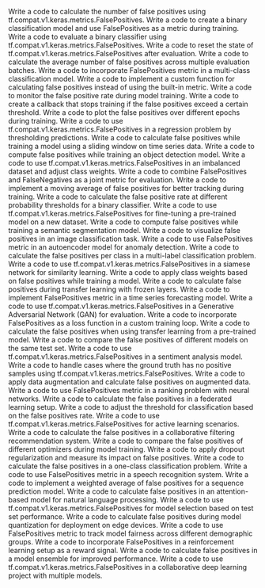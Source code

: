 Write a code to calculate the number of false positives using tf.compat.v1.keras.metrics.FalsePositives.
Write a code to create a binary classification model and use FalsePositives as a metric during training.
Write a code to evaluate a binary classifier using tf.compat.v1.keras.metrics.FalsePositives.
Write a code to reset the state of tf.compat.v1.keras.metrics.FalsePositives after evaluation.
Write a code to calculate the average number of false positives across multiple evaluation batches.
Write a code to incorporate FalsePositives metric in a multi-class classification model.
Write a code to implement a custom function for calculating false positives instead of using the built-in metric.
Write a code to monitor the false positive rate during model training.
Write a code to create a callback that stops training if the false positives exceed a certain threshold.
Write a code to plot the false positives over different epochs during training.
Write a code to use tf.compat.v1.keras.metrics.FalsePositives in a regression problem by thresholding predictions.
Write a code to calculate false positives while training a model using a sliding window on time series data.
Write a code to compute false positives while training an object detection model.
Write a code to use tf.compat.v1.keras.metrics.FalsePositives in an imbalanced dataset and adjust class weights.
Write a code to combine FalsePositives and FalseNegatives as a joint metric for evaluation.
Write a code to implement a moving average of false positives for better tracking during training.
Write a code to calculate the false positive rate at different probability thresholds for a binary classifier.
Write a code to use tf.compat.v1.keras.metrics.FalsePositives for fine-tuning a pre-trained model on a new dataset.
Write a code to compute false positives while training a semantic segmentation model.
Write a code to visualize false positives in an image classification task.
Write a code to use FalsePositives metric in an autoencoder model for anomaly detection.
Write a code to calculate the false positives per class in a multi-label classification problem.
Write a code to use tf.compat.v1.keras.metrics.FalsePositives in a siamese network for similarity learning.
Write a code to apply class weights based on false positives while training a model.
Write a code to calculate false positives during transfer learning with frozen layers.
Write a code to implement FalsePositives metric in a time series forecasting model.
Write a code to use tf.compat.v1.keras.metrics.FalsePositives in a Generative Adversarial Network (GAN) for evaluation.
Write a code to incorporate FalsePositives as a loss function in a custom training loop.
Write a code to calculate the false positives when using transfer learning from a pre-trained model.
Write a code to compare the false positives of different models on the same test set.
Write a code to use tf.compat.v1.keras.metrics.FalsePositives in a sentiment analysis model.
Write a code to handle cases where the ground truth has no positive samples using tf.compat.v1.keras.metrics.FalsePositives.
Write a code to apply data augmentation and calculate false positives on augmented data.
Write a code to use FalsePositives metric in a ranking problem with neural networks.
Write a code to calculate the false positives in a federated learning setup.
Write a code to adjust the threshold for classification based on the false positives rate.
Write a code to use tf.compat.v1.keras.metrics.FalsePositives for active learning scenarios.
Write a code to calculate the false positives in a collaborative filtering recommendation system.
Write a code to compare the false positives of different optimizers during model training.
Write a code to apply dropout regularization and measure its impact on false positives.
Write a code to calculate the false positives in a one-class classification problem.
Write a code to use FalsePositives metric in a speech recognition system.
Write a code to implement a weighted average of false positives for a sequence prediction model.
Write a code to calculate false positives in an attention-based model for natural language processing.
Write a code to use tf.compat.v1.keras.metrics.FalsePositives for model selection based on test set performance.
Write a code to calculate false positives during model quantization for deployment on edge devices.
Write a code to use FalsePositives metric to track model fairness across different demographic groups.
Write a code to incorporate FalsePositives in a reinforcement learning setup as a reward signal.
Write a code to calculate false positives in a model ensemble for improved performance.
Write a code to use tf.compat.v1.keras.metrics.FalsePositives in a collaborative deep learning project with multiple models.